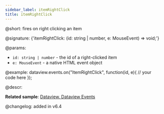 ```yaml
---
sidebar_label: itemRightClick
title: itemRightClick
---          
```


@short: fires on right clicking an item 

@signature: {'itemRightClick: (id: string | number, e: MouseEvent) => void;'}

@params:
- `id: string | number` - the id of a right-clicked item
- `e: MouseEvent` - a native HTML event object

@example:
dataview.events.on("ItemRightClick", function(id, e){
    // your code here
});

@descr:

**Related sample**: [Dataview. Dataview Events](https://snippet.dhtmlx.com/2d74uyoh)

@changelog: added in v6.4
